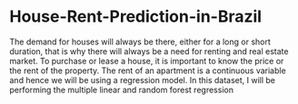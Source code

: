 # House-Rent-Prediction-in-Brazil
The demand for houses will always be there, either for a long or short duration, that is why there will always be a need for renting and real estate market. To purchase or lease a house, it is important to know the price or the rent of the property.
The rent of an apartment is a continuous variable and hence we will be using a regression model. In this dataset, I will be performing the multiple linear and random forest regression
